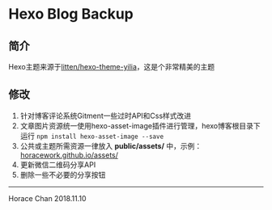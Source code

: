 # Hexo Blog Backup

## 简介
Hexo主题来源于[litten/hexo-theme-yilia](https://github.com/litten/hexo-theme-yilia)，这是个非常精美的主题

## 修改
1. 针对博客评论系统Gitment一些过时API和Css样式改进
2. 文章图片资源统一使用hexo-asset-image插件进行管理，hexo博客根目录下运行 `npm install hexo-asset-image --save` 
3. 公共或主题所需资源一律放入 **public/assets/** 中，示例：[horacework.github.io/assets/](https://github.com/horacework/horacework.github.io/tree/master/assets)
4. 更新微信二维码分享API
5. 删除一些不必要的分享按钮

***
Horace Chan
2018.11.10
